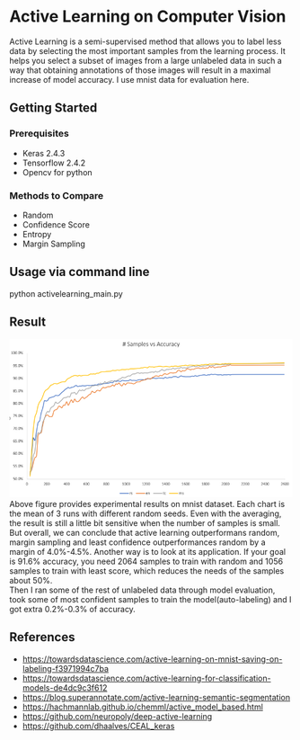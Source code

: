 # Active Learning on Computer Vision 
Active Learning is a semi-supervised method that allows you to label less data by selecting the most important samples from the learning process. It helps you select a subset of images from a large unlabeled data in such a way that obtaining annotations of those images will result in a maximal increase of model accuracy. I use mnist data for evaluation here. 

## Getting Started

### Prerequisites
* Keras 2.4.3
* Tensorflow 2.4.2
* Opencv for python

### Methods to Compare
* Random  
* Confidence Score 
* Entropy
* Margin Sampling

## Usage via command line

python activelearning_main.py


## Result
![](activelearning.PNG)
Above figure provides experimental results on mnist dataset. Each chart is the mean of 3 runs with different random seeds. Even with the averaging, the result is still a little bit sensitive when the number of samples is small. But overall, we can conclude that active learning outperformans random, margin sampling and least confidence outperformances random by a margin of 4.0%-4.5%. Another way is to look at its application. If your goal is 91.6% accuracy, you need 2064 samples to train with random and 1056 samples to train with least score, which reduces the needs of the samples about 50%.  
Then I ran some of the rest of unlabeled data through model evaluation, took some of most confident samples to train the model(auto-labeling) and I got extra 0.2%-0.3% of accuracy. 




## References
* https://towardsdatascience.com/active-learning-on-mnist-saving-on-labeling-f3971994c7ba
* https://towardsdatascience.com/active-learning-for-classification-models-de4dc9c3f612
* https://blog.superannotate.com/active-learning-semantic-segmentation
* https://hachmannlab.github.io/chemml/active_model_based.html
* https://github.com/neuropoly/deep-active-learning
* https://github.com/dhaalves/CEAL_keras

